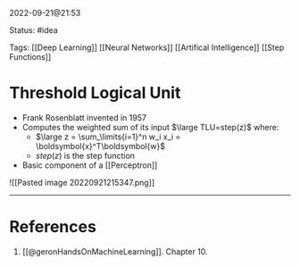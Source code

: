 2022-09-21@21:53

Status: #idea

Tags: [[Deep Learning]] [[Neural Networks]] [[Artifical Intelligence]] [[Step Functions]]

# Threshold Logical Unit
* Frank Rosenblatt invented in 1957
* Computes the weighted sum of its input $\large TLU=step(z)$ where:
	* $\large z = \sum_\limits{i=1}^n w_i x_i = \boldsymbol{x}^T\boldsymbol{w}$
	* $step(z)$ is the step function
* Basic component of a [[Perceptron]]

![[Pasted image 20220921215347.png]]





---
# References
1. [[@geronHandsOnMachineLearning]]. Chapter 10.
